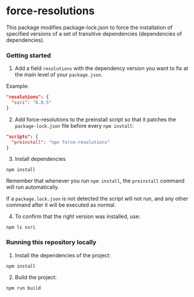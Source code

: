 # force-resolutions

This package modifies package-lock.json to force the installation of specified versions of a set of transitive dependencies (dependencies of dependencies).
### Getting started

1. Add a field `resolutions` with the dependency version you want to fix at the main level of your `package.json`.

Example:

```json
"resolutions": {
  "ssri": "8.0.5"
}
```

2. Add force-resolutions to the preinstall script so that it patches the `package-lock.json` file before every `npm install`:

```json
"scripts": {
  "preinstall": "npx force-resolutions"
}
```

3. Install dependencies

```
npm install
```

Remember that whenever you run `npm install`, the `preinstall` command will run automatically.

If a `package.lock.json` is not detected the script will not run, and any other command after it will be executed as normal.

4. To confirm that the right version was installed, use:

```shell
npm ls ssri
```


### Running this repository locally

1. Install the dependencies of the project:

```shell
npm install
```

2. Build the project:

```shell
npm run build
```
